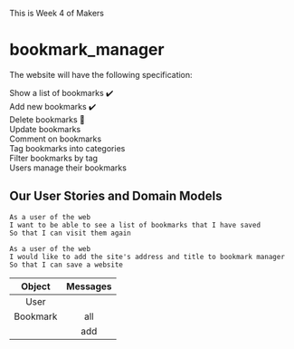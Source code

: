 This is Week 4 of Makers

# bookmark_manager

The website will have the following specification:

Show a list of bookmarks :heavy_check_mark:  
Add new bookmarks :heavy_check_mark:  
Delete bookmarks :construction:  
Update bookmarks  
Comment on bookmarks  
Tag bookmarks into categories  
Filter bookmarks by tag  
Users manage their bookmarks  

## Our User Stories and Domain Models

```
As a user of the web
I want to be able to see a list of bookmarks that I have saved
So that I can visit them again
```
```
As a user of the web
I would like to add the site's address and title to bookmark manager
So that I can save a website
```

| Object    | Messages       |
| :-------: | :------------: |
| User      |                |
| Bookmark  | all            |
|           | add            |
